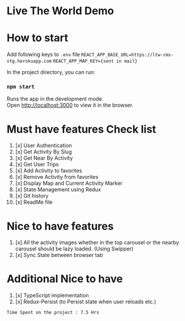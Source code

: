 # Live The World Demo 
# How to start
Add following keys to `.env` file
`REACT_APP_BASE_URL=https://ltw-cms-stg.herokuapp.com`
`REACT_APP_MAP_KEY={sent in mail}`

In the project directory, you can run:

### `npm start`
Runs the app in the development mode.\
Open [http://localhost:3000](http://localhost:3000) to view it in the browser.

# Must have features Check list
1) [x] User Authentication
2) [x] Get Activity By Slug
3) [x] Get Near By Activity
4) [x] Get User Trips
5) [x] Add Activity to favorites
6) [x] Remove Activity from favorites
7) [x] Display Map and Current Activity Marker
8) [x] State Management using Redux
9) [x] Git history
10) [x] ReadMe file

# Nice to have features
1) [x] All the activity images whether in the top carousel or the nearby carousel should be lazy loaded. (Using Swipper)
2) [x] Sync State between browser tab

# Additional Nice to have
1) [x] TypeScript implementation
2) [x] Redux-Persist (to Persist state when user reloads etc.)

`Time Spent on the project : 7.5 Hrs`
